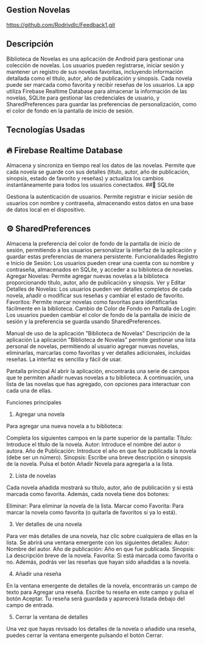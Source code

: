 ## Gestion Novelas
https://github.com/Rodrivdlc/Feedback1.git

## Descripción
Biblioteca de Novelas es una aplicación de Android para gestionar una colección de novelas. Los usuarios pueden registrarse, iniciar sesión y mantener un registro de sus novelas favoritas, incluyendo información detallada como el título, autor, año de publicación y sinopsis. Cada novela puede ser marcada como favorita y recibir reseñas de los usuarios. La app utiliza Firebase Realtime Database para almacenar la información de las novelas, SQLite para gestionar las credenciales de usuario, y SharedPreferences para guardar las preferencias de personalización, como el color de fondo en la pantalla de inicio de sesión.

## Tecnologías Usadas

## 🔥 Firebase Realtime Database 

Almacena y sincroniza en tiempo real los datos de las novelas.
Permite que cada novela se guarde con sus detalles (título, autor, año de publicación, sinopsis, estado de favorito y reseñas) y actualiza los cambios instantáneamente para todos los usuarios conectados.
##📂 SQLite

Gestiona la autenticación de usuarios.
Permite registrar e iniciar sesión de usuarios con nombre y contraseña, almacenando estos datos en una base de datos local en el dispositivo.

## ⚙️ SharedPreferences

Almacena la preferencia del color de fondo de la pantalla de inicio de sesión, permitiendo a los usuarios personalizar la interfaz de la aplicación y guardar estas preferencias de manera persistente.
Funcionalidades
Registro e Inicio de Sesión: Los usuarios pueden crear una cuenta con su nombre y contraseña, almacenados en SQLite, y acceder a su biblioteca de novelas.
Agregar Novelas: Permite agregar nuevas novelas a la biblioteca proporcionando título, autor, año de publicación y sinopsis.
Ver y Editar Detalles de Novelas: Los usuarios pueden ver detalles completos de cada novela, añadir o modificar sus reseñas y cambiar el estado de favorito.
Favoritos: Permite marcar novelas como favoritas para identificarlas fácilmente en la biblioteca.
Cambio de Color de Fondo en Pantalla de Login: Los usuarios pueden cambiar el color de fondo de la pantalla de inicio de sesión y la preferencia se guarda usando SharedPreferences.

Manual de uso de la aplicación "Biblioteca de Novelas"
Descripción de la aplicación
La aplicación "Biblioteca de Novelas" permite gestionar una lista personal de novelas, permitiendo al usuario agregar nuevas novelas, eliminarlas, marcarlas como favoritas y ver detalles adicionales, incluidas reseñas. La interfaz es sencilla y fácil de usar.

Pantalla principal
Al abrir la aplicación, encontrarás una serie de campos que te permiten añadir nuevas novelas a tu biblioteca. A continuación, una lista de las novelas que has agregado, con opciones para interactuar con cada una de ellas.

Funciones principales
1. Agregar una novela
   
Para agregar una nueva novela a tu biblioteca:

Completa los siguientes campos en la parte superior de la pantalla:
Título: Introduce el título de la novela.
Autor: Introduce el nombre del autor o autora.
Año de Publicación: Introduce el año en que fue publicada la novela (debe ser un número).
Sinopsis: Escribe una breve descripción o sinopsis de la novela.
Pulsa el botón Añadir Novela para agregarla a la lista.

2. Lista de novelas

Cada novela añadida mostrará su título, autor, año de publicación y si está marcada como favorita. Además, cada novela tiene dos botones:

Eliminar: Para eliminar la novela de la lista.
Marcar como Favorita: Para marcar la novela como favorita (o quitarla de favoritos si ya lo está).

3. Ver detalles de una novela
   
Para ver más detalles de una novela, haz clic sobre cualquiera de ellas en la lista.
Se abrirá una ventana emergente con los siguientes detalles:
Autor: Nombre del autor.
Año de publicación: Año en que fue publicada.
Sinopsis: La descripción breve de la novela.
Favorita: Si está marcada como favorita o no.
Además, podrás ver las reseñas que hayan sido añadidas a la novela.

4. Añadir una reseña
   
En la ventana emergente de detalles de la novela, encontrarás un campo de texto para Agregar una reseña.
Escribe tu reseña en este campo y pulsa el botón Aceptar.
Tu reseña será guardada y aparecerá listada debajo del campo de entrada.

5. Cerrar la ventana de detalles
   
Una vez que hayas revisado los detalles de la novela o añadido una reseña, puedes cerrar la ventana emergente pulsando el botón Cerrar.
